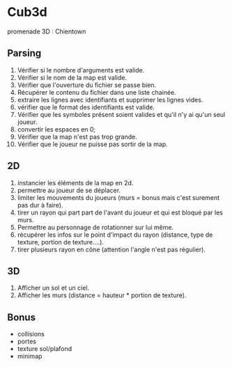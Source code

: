 # Cub3d

promenade 3D : Chientown

## Parsing

 1. Vérifier si le nombre d'arguments est valide.
 2. Vérifier si le nom de la map est valide. 
 3. Vérifier que l'ouverture du fichier se passe bien.
 4. Récupérer le contenu du fichier dans une liste chainée.
 5. extraire les lignes avec identifiants et supprimer les lignes vides.
 6. vérifier que le format des identifiants est valide.
 7. Vérifier que les symboles présent soient valides et qu'il n'y ai qu'un seul joueur.
 8. convertir les espaces en 0;
 9. Vérifier que la map n'est pas trop grande. 
 10. Vérifier que le joueur ne puisse pas sortir de la map.

## 2D

 1. instancier les éléments de la map en 2d.
 2. permettre au joueur de se déplacer.
 3. limiter les mouvements du joueurs (murs = bonus mais c'est surement pas dur à faire).
 4. tirer un rayon qui part part de l'avant du joueur et qui est bloqué par les murs.
 5. Permettre au personnage de rotationner sur lui même.
 6. récupérer les infos sur le point d'impact du rayon (distance, type de texture, portion de texture....).
 7. tirer plusieurs rayon en cône (attention l'angle n'est pas régulier).

## 3D

 1. Afficher un sol et un ciel.
 2. Afficher les murs (distance = hauteur * portion de texture).


## Bonus

 - collisions
 - portes
 - texture sol/plafond
 - minimap

  